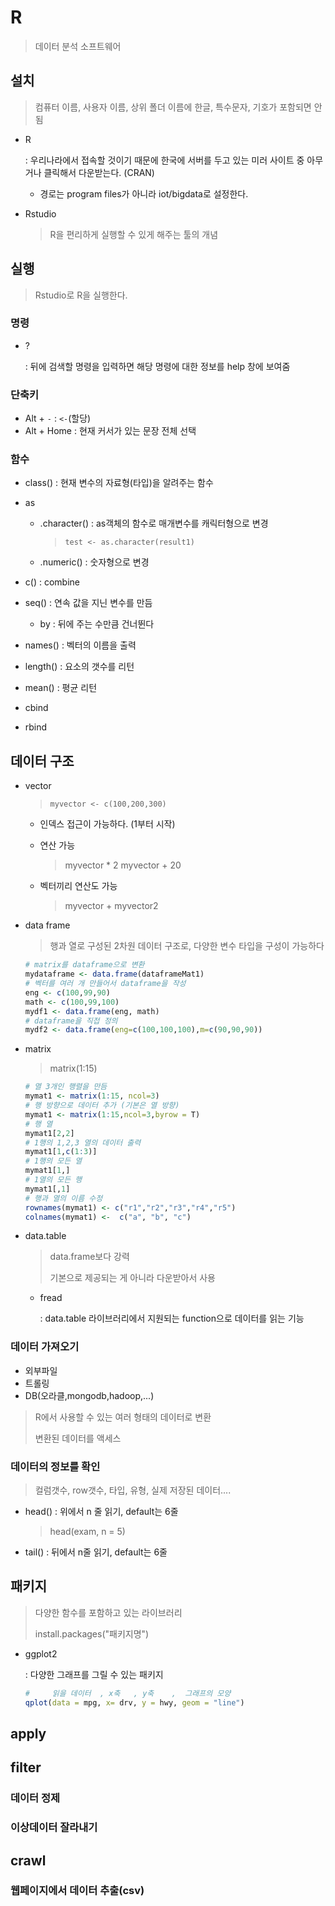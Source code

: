 # R

> 데이터 분석 소프트웨어

## 설치

> 컴퓨터 이름, 사용자 이름, 상위 폴더 이름에 한글, 특수문자, 기호가 포함되면 안됨

* R

  : 우리나라에서 접속할 것이기 때문에 한국에 서버를 두고 있는 미러 사이트 중 아무거나 클릭해서 다운받는다. (CRAN)

  * 경로는 program files가 아니라 iot/bigdata로 설정한다.

* Rstudio

  > R을 편리하게 실행할 수 있게 해주는 툴의 개념

## 실행

> Rstudio로 R을 실행한다.

### 명령

* ?

  : 뒤에 검색할 명령을 입력하면 해당 명령에 대한 정보를 help 창에 보여줌

### 단축키

* Alt + `-` : `<-`(할당)
* Alt + Home : 현재 커서가 있는 문장 전체 선택

### 함수

* class() : 현재 변수의 자료형(타입)을 알려주는 함수

* as

  * .character() : as객체의 함수로 매개변수를 캐릭터형으로 변경

    > `test <- as.character(result1)`

  * .numeric() : 숫자형으로 변경

* c() : combine

* seq() : 연속 값을 지닌 변수를 만듬

  * by : 뒤에 주는 수만큼 건너뛴다

* names() : 벡터의 이름을 출력

* length() : 요소의 갯수를 리턴

* mean() : 평균 리턴

* cbind

* rbind

## 데이터 구조

* vector 

  > `myvector <- c(100,200,300)`

  * 인덱스 접근이 가능하다. (1부터 시작)

  * 연산 가능

    >myvector * 2
    >myvector + 20

  * 벡터끼리 연산도 가능

    > myvector + myvector2

* data frame

  > 행과 열로 구성된 2차원 데이터 구조로, 다양한 변수 타입을 구성이 가능하다

  ```R
  # matrix를 dataframe으로 변환
  mydataframe <- data.frame(dataframeMat1)
  # 벡터를 여러 개 만들어서 dataframe을 작성
  eng <- c(100,99,90)
  math <- c(100,99,100)
  mydf1 <- data.frame(eng, math)
  # dataframe을 직접 정의
  mydf2 <- data.frame(eng=c(100,100,100),m=c(90,90,90))
  ```

* matrix

  > matrix(1:15)

  ```R
  # 열 3개인 행렬을 만듬
  mymat1 <- matrix(1:15, ncol=3)
  # 행 방향으로 데이터 추가 (기본은 열 방향)
  mymat1 <- matrix(1:15,ncol=3,byrow = T)
  # 행 열
  mymat1[2,2]
  # 1행의 1,2,3 열의 데이터 출력
  mymat1[1,c(1:3)]
  # 1행의 모든 열
  mymat1[1,]
  # 1열의 모든 행
  mymat1[,1]
  # 행과 열의 이름 수정
  rownames(mymat1) <- c("r1","r2","r3","r4","r5")
  colnames(mymat1) <-  c("a", "b", "c")
  ```

* data.table

  > data.frame보다 강력
  >
  > 기본으로 제공되는 게 아니라 다운받아서 사용

  * fread

    : data.table 라이브러리에서 지원되는 function으로 데이터를 읽는 기능

### 데이터 가져오기

* 외부파일
* 트롤링
* DB(오라클,mongodb,hadoop,...)

> R에서 사용할 수 있는 여러 형태의 데이터로 변환
>
> 변환된 데이터를 액세스

### 데이터의 정보를 확인

>컬럼갯수, row갯수, 타입, 유형, 실제 저장된 데이터....

* head() : 위에서 n 줄 읽기, default는 6줄

  > head(exam, n = 5)

* tail() : 뒤에서 n줄 읽기, default는 6줄

## 패키지

> 다양한 함수를 포함하고 있는 라이브러리
>
> install.packages("패키지명")

* ggplot2

  : 다양한 그래프를 그릴 수 있는 패키지

  ```R
  #		읽을 데이터  , x축   , y축    ,  그래프의 모양
  qplot(data = mpg, x= drv, y = hwy, geom = "line")
  ```

## apply

## filter

### 데이터 정제

### 이상데이터 잘라내기

## crawl

### 웹페이지에서 데이터 추출(csv)

